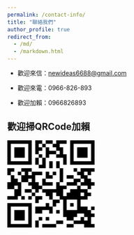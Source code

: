 ```yaml
---
permalink: /contact-info/
title: "聯絡我們"
author_profile: true
redirect_from: 
  - /md/
  - /markdown.html
---
```


* 歡迎來信：<a href="mailto:newideas6688@gmail.com" target="_blank">newideas6688@gmail.com</a></br>

* 歡迎來電：0966-826-893</br>

* 歡迎加賴：0966826893</br>

## 歡迎掃QRCode加賴</br>
<img src='/images/contact/QR Code(Line0966826893).jpg'>
